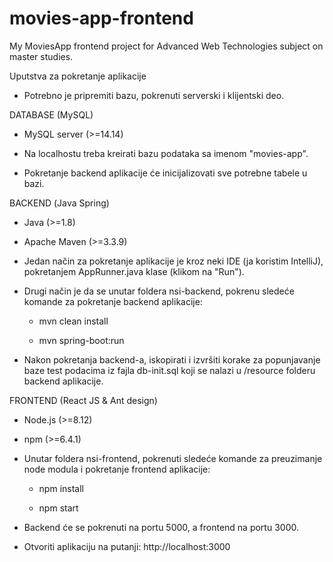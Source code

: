 # movies-app-frontend
My MoviesApp frontend project for Advanced Web Technologies subject on master studies.

Uputstva za pokretanje aplikacije



* Potrebno je pripremiti bazu, pokrenuti serverski i klijentski deo.



DATABASE
 (MySQL)
- MySQL server (>=14.14)
 
- Na localhostu treba kreirati bazu podataka sa imenom "movies-app".
 
- Pokretanje backend aplikacije će inicijalizovati sve potrebne tabele u bazi.
 



BACKEND
 (Јаva Spring)
- Java (>=1.8)
 
- Apache Maven (>=3.3.9)
 
- Jedan način za pokretanje aplikacije je kroz neki IDE (ja koristim IntelliJ), pokretanjem AppRunner.java klase (klikom na "Run").
 
- Drugi način je da se unutar foldera nsi-backend, pokrenu sledeće komande za pokretanje backend aplikacije:
    
	- mvn clean install
    
	- mvn spring-boot:run

* Nakon pokretanja backend-a, iskopirati i izvršiti korake za popunjavanje baze test podacima iz fajla db-init.sql koji se nalazi u /resource folderu backend aplikacije.

FRONTEND
 (React JS & Ant design)
- Node.js (>=8.12)
 
- npm (>=6.4.1)
 
- Unutar foldera nsi-frontend, pokrenuti sledeće komande za preuzimanje node modula i pokretanje frontend aplikacije:
    
	- npm install
    
	- npm start



* Backend će se pokrenuti na portu 5000, a frontend na portu 3000.

* Otvoriti aplikaciju na putanji: 
http://localhost:3000
